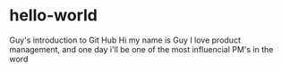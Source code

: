 # hello-world
Guy's introduction to Git Hub
Hi my name is Guy I love product management, and one day i'll be one of the most influencial PM's in the word
